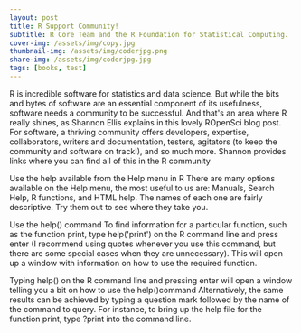 ```yaml
---
layout: post
title: R Support Community!
subtitle: R Core Team and the R Foundation for Statistical Computing.
cover-img: /assets/img/copy.jpg
thumbnail-img: /assets/img/coderjpg.png
share-img: /assets/img/coderjpg.jpg
tags: [books, test]
---
```


R is incredible software for statistics and data science. But while the bits and bytes of software are an essential component of its usefulness, software needs a community to be successful. And that's an area where R really shines, as Shannon Ellis explains in this lovely ROpenSci blog post. For software, a thriving community offers developers, expertise, collaborators, writers and documentation, testers, agitators (to keep the community and software on track!), and so much more. Shannon provides links where you can find all of this in the R community

Use the help available from the Help menu in R
There are many options available on the Help menu, the most useful to us are: Manuals, Search Help, R functions, and HTML help. The names of each one are fairly descriptive. Try them out to see where they take you.

Use the help() command
To find information for a particular function, such as the function print, type help('print') on the R command line and press enter (I recommend using quotes whenever you use this command, but there are some special cases when they are unnecessary). This will open up a window with information on how to use the required function.

Typing help() on the R command line and pressing enter will open a window telling you a bit on how to use the help()command
Alternatively, the same results can be achieved by typing a question mark followed by the name of the command to query. For instance, to bring up the help file for the function print, type ?print into the command line.

